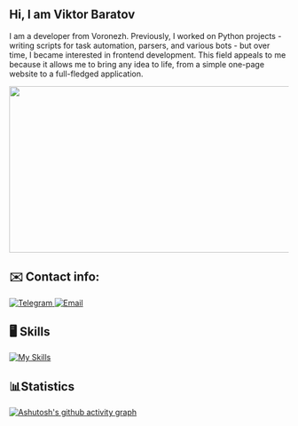 ## Hi, I am Viktor Baratov
I am a developer from Voronezh. Previously, I worked on Python projects - writing scripts for task automation, parsers, and various bots - but over time, I became interested in frontend development. This field appeals to me because it allows me to bring any idea to life, from a simple one-page website to a full-fledged application.

<div align="center">
  <img src="https://media4.giphy.com/media/v1.Y2lkPTc5MGI3NjExMDBiY3hmMzc3Nm9heXE2eG5xZGVwanV3Y2FraThkbTRkb2JiaGdhYiZlcD12MV9pbnRlcm5hbF9naWZfYnlfaWQmY3Q9Zw/p4NLw3I4U0idi/giphy.gif" width="600" height="300"/>
</div>

## ✉️ Contact info:
<div id="badges">
   <a href="https://t.me/FeleRoy">
    <img src="https://img.shields.io/badge/Telegram-blue?style=for-the-badge&logo=telegram&logoColor=white" alt="Telegram"/>
  </a>
   <a href="mailto:vitya.baratov@gmail.com">
    <img src="https://img.shields.io/badge/email-blue?style=for-the-badge" alt="Email"/>
  </a>
</div>

## 🖥 Skills
[![My Skills](https://skillicons.dev/icons?i=react,js,ts,html,css,tailwind,cypress,jest,webpack,git,docker,vscode&theme=dark&perline=6)](https://skillicons.dev)


## 📊Statistics
[![Ashutosh's github activity graph](https://github-readme-activity-graph.vercel.app/graph?username=FeleRoy&theme=react)](https://github.com/ashutosh00710/github-readme-activity-graph)
